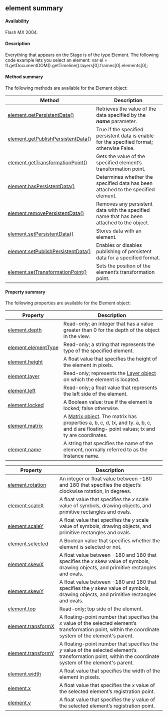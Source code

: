 ## element summary

#### Availability

Flash MX 2004.

#### Description

Everything that appears on the Stage is of the type Element. The following code example lets you select an element:
var el = fl.getDocumentDOM().getTimeline().layers\[0\].frames\[0\].elements\[0\];

#### Method summary

The following methods are available for the Element object:

| **Method**                                          | **Description**                                                                            |
|-----------------------------------------------------|--------------------------------------------------------------------------------------------|
| [element.getPersistentData()](../Element_object/element2.md)        | Retrieves the value of the data specified by the ***name*** parameter.                     |
| [element.getPublishPersistentData()](../Element_object/element3.md) | True if the specified persistent data is enable for the specified format; otherwise False. |
| [element.getTransformationPoint()](../Element_object/element4.md)   | Gets the value of the specified element’s transformation point.                            |
| [element.hasPersistentData()](../Element_object/element5.md)        | Determines whether the specified data has been attached to the specified element.          |
| [element.removePersistentData()](../Element_object/elemen12.md)     | Removes any persistent data with the specified name that has been attached to the object.  |
| [element.setPersistentData()](../Element_object/elemen17.md)        | Stores data with an element.                                                               |
| [element.setPublishPersistentData()](../Element_object/elemen18.md) | Enables or disables publishing of persistent data for a specified format.                  |
| [element.setTransformationPoint()](../Element_object/elemen19.md)   | Sets the position of the element’s transformation point.                                   |

#### Property summary

The following properties are available for the Element object:

| **Property**                         | **Description**                                                                                                                                           |
|--------------------------------------|-----------------------------------------------------------------------------------------------------------------------------------------------------------|
| [element.depth](../Element_object/element.md)      | Read-only; an integer that has a value greater than 0 for the depth of the object in the view.                                                            |
| [element.elementType](../Element_object/element1.md) | Read-only; a string that represents the type of the specified element.                                                                                    |
| [element.height](../Element_object/element6.md)      | A float value that specifies the height of the element in pixels.                                                                                         |
| [element.layer](../Element_object/element7.md)       | Read-only; represents the [Layer object](../Layer_object/layer_summary.md) on which the element is located.                                                                  |
| [element.left](../Element_object/element8.md)        | Read-only; a float value that represents the left side of the element.                                                                                    |
| [element.locked](../Element_object/element9.md)      | A Boolean value: true if the element is locked; false otherwise.                                                                                          |
| [element.matrix](../Element_object/elemen10.md)      | A [Matrix object](../Matrix_object/matrix_summary.md). The matrix has properties a, b, c, d, tx, and ty. a, b, c, and d are floating- point values; tx and ty are coordinates. |
| [element.name](../Element_object/elemen11.md)        | A string that specifies the name of the element, normally referred to as the Instance name.                                                               |

| **Property**                        | **Description**                                                                                                                                            |
|-------------------------------------|------------------------------------------------------------------------------------------------------------------------------------------------------------|
| [element.rotation](../Element_object/elemen13.md)   | An integer or float value between -180 and 180 that specifies the object’s clockwise rotation, in degrees.                                                 |
| [element.scaleX](../Element_object/elemen14.md)     | A float value that specifies the *x* scale value of symbols, drawing objects, and primitive rectangles and ovals.                                          |
| [element.scaleY](../Element_object/elemen15.md)     | A float value that specifies the *y* scale value of symbols, drawing objects, and primitive rectangles and ovals.                                          |
| [element.selected](../Element_object/elemen16.md)   | A Boolean value that specifies whether the element is selected or not.                                                                                     |
| [element.skewX](../Element_object/elemen20.md)      | A float value between -180 and 180 that specifies the *x* skew value of symbols, drawing objects, and primitive rectangles and ovals.                      |
| [element.skewY](../Element_object/elemen21.md)      | A float value between -180 and 180 that specifies the *y* skew value of symbols, drawing objects, and primitive rectangles and ovals.                      |
| [element.top](../Element_object/elemen22.md)        | Read-only; top side of the element.                                                                                                                        |
| [element.transformX](../Element_object/elemen23.md) | A floating-point number that specifies the *x* value of the selected element’s transformation point, within the coordinate system of the element's parent. |
| [element.transformY](../Element_object/elemen24.md) | A floating-point number that specifies the *y* value of the selected element’s transformation point, within the coordinate system of the element's parent. |
| [element.width](../Element_object/elemen25.md)      | A float value that specifies the width of the element in pixels.                                                                                           |
| [element.x](../Element_object/elemen26.md)          | A float value that specifies the *x* value of the selected element’s registration point.                                                                   |
| [element.y](../Element_object/elemen27.md)          | A float value that specifies the *y* value of the selected element’s registration point.                                                                   |

<span id="element.depth" class="anchor"></span>

